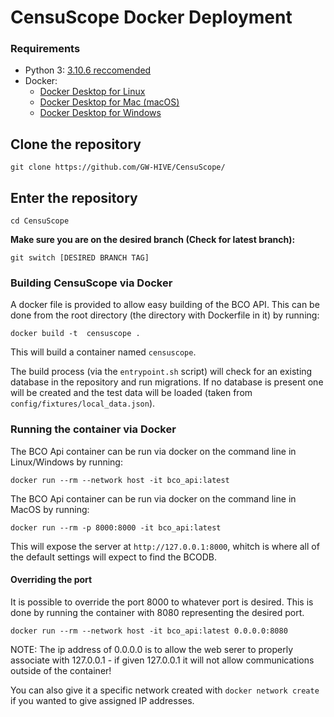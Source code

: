 # CensuScope Docker Deployment


### Requirements
- Python 3: [3.10.6 reccomended](https://www.python.org/downloads/release/python-3106/)
- Docker:
    - [Docker Desktop for Linux](https://docs.docker.com/desktop/install/linux-install/)
    - [Docker Desktop for Mac (macOS)](https://docs.docker.com/desktop/install/mac-install/)
    - [Docker Desktop for Windows](https://docs.docker.com/desktop/install/windows-install/)

## Clone the repository
```
git clone https://github.com/GW-HIVE/CensuScope/
```

## Enter the repository
```
cd CensuScope
```

**Make sure you are on the desired branch (Check for latest branch):**

```
git switch [DESIRED BRANCH TAG]
```

### Building CensuScope via Docker

A docker file is provided to allow easy building of the BCO API.  This can be done from the root directory (the directory with Dockerfile in it) by running:

`docker build -t  censuscope .`

This will build a container named `censuscope`.

The build process (via the `entrypoint.sh` script) will check for an existing database in the repository and run migrations. If no database is present one will be created and the test data will be loaded (taken from `config/fixtures/local_data.json`).

### Running the container via Docker

The BCO Api container can be run via docker on the command line in Linux/Windows by running:

`docker run --rm --network host -it bco_api:latest`

The BCO Api container can be run via docker on the command line in MacOS by running:

`docker run --rm -p 8000:8000 -it bco_api:latest`

This will expose the server at `http://127.0.0.1:8000`, whitch is where all of the default settings will expect to find the BCODB. 

#### Overriding the port

It is possible to override the port 8000 to whatever port is desired.  This is done by running the container with 8080 representing the desired port.

`docker run --rm --network host -it bco_api:latest 0.0.0.0:8080`


NOTE: The ip address of 0.0.0.0 is to allow the web serer to properly associate with 127.0.0.1 - if given 127.0.0.1 it will not allow communications outside of the container!

You can also give it a specific network created with `docker network create` if you wanted to give assigned IP addresses.
